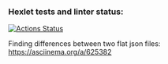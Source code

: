 ### Hexlet tests and linter status:

[![Actions Status](https://github.com/0ksanaTkachenko/frontend-project-46/actions/workflows/hexlet-check.yml/badge.svg)](https://github.com/0ksanaTkachenko/frontend-project-46/actions)

Finding differences between two flat json files: https://asciinema.org/a/625382
